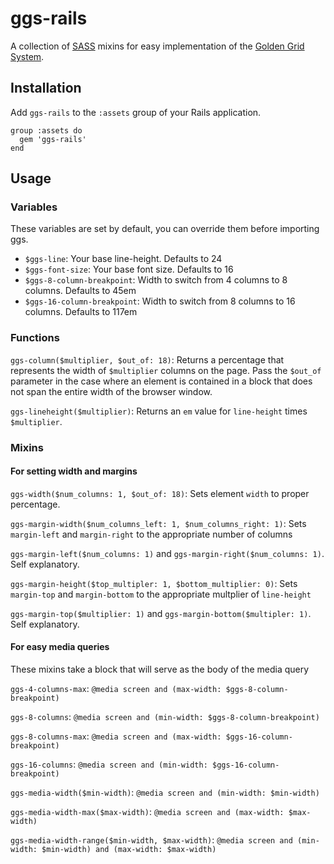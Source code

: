 ggs-rails
=========

A collection of [SASS](http://sass-lang.com/) mixins for easy
implementation of the [Golden Grid System](http://goldengridsystem.com/).

Installation
------------

Add `ggs-rails` to the `:assets` group of your Rails application.

    group :assets do
      gem 'ggs-rails'
    end

Usage
-----

### Variables ###

These variables are set by default, you can override them before
importing ggs.

* `$ggs-line`: Your base line-height. Defaults to 24
* `$ggs-font-size`: Your base font size. Defaults to 16
* `$ggs-8-column-breakpoint`: Width to switch from 4 columns to 8 columns.
Defaults to 45em
* `$ggs-16-column-breakpoint`: Width to switch from 8 columns to 16
columns. Defaults to 117em

### Functions ###

`ggs-column($multiplier, $out_of: 18)`: Returns a percentage that
represents the width of `$multiplier` columns on the page. Pass the
`$out_of` parameter in the case where an element is contained in a block
that does not span the entire width of the browser window.

`ggs-lineheight($multiplier)`: Returns an `em` value for `line-height`
times `$multiplier`.

### Mixins ###

#### For setting width and margins ####

`ggs-width($num_columns: 1, $out_of: 18)`: Sets element `width` to
proper percentage.

`ggs-margin-width($num_columns_left: 1, $num_columns_right: 1)`: Sets
`margin-left` and `margin-right` to the appropriate number of columns

`ggs-margin-left($num_columns: 1)` and `ggs-margin-right($num_columns:
1)`. Self explanatory.

`ggs-margin-height($top_multipler: 1, $bottom_multiplier: 0)`: Sets
`margin-top` and `margin-bottom` to the appropriate multplier of
`line-height`

`ggs-margin-top($multiplier: 1)` and `ggs-margin-bottom($multipler: 1)`.
Self explanatory.

#### For easy media queries ####

These mixins take a block that will serve as the body of the media query

`ggs-4-columns-max`: `@media screen and (max-width:
$ggs-8-column-breakpoint)`

`ggs-8-columns`: `@media screen and (min-width:
$ggs-8-column-breakpoint)`

`ggs-8-columns-max`: `@media screen and (max-width:
$ggs-16-column-breakpoint)`

`ggs-16-columns`: `@media screen and (min-width:
$ggs-16-column-breakpoint)`

`ggs-media-width($min-width)`: `@media screen and (min-width:
$min-width)`

`ggs-media-width-max($max-width)`: `@media screen and (max-width:
$max-width)`

`ggs-media-width-range($min-width, $max-width)`: `@media screen and
(min-width: $min-width) and (max-width: $max-width)`
